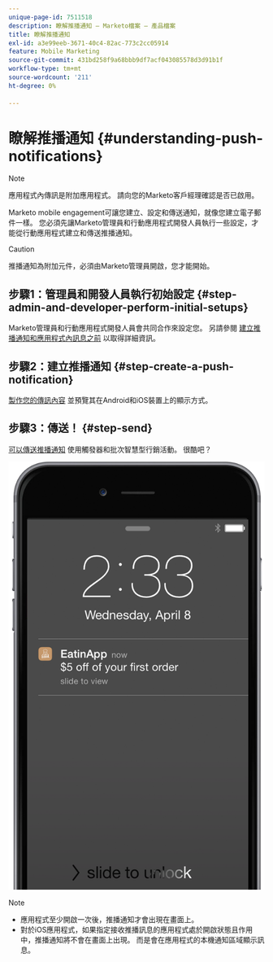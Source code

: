 ```yaml
---
unique-page-id: 7511518
description: 瞭解推播通知 — Marketo檔案 — 產品檔案
title: 瞭解推播通知
exl-id: a3e99eeb-3671-40c4-82ac-773c2cc05914
feature: Mobile Marketing
source-git-commit: 431bd258f9a68bbb9df7acf043085578d3d91b1f
workflow-type: tm+mt
source-wordcount: '211'
ht-degree: 0%

---
```


# 瞭解推播通知 {#understanding-push-notifications}

>[!NOTE]
>
>應用程式內傳訊是附加應用程式。 請向您的Marketo客戶經理確認是否已啟用。

Marketo mobile engagement可讓您建立、設定和傳送通知，就像您建立電子郵件一樣。  您必須先讓Marketo管理員和行動應用程式開發人員執行一些設定，才能從行動應用程式建立和傳送推播通知。

>[!CAUTION]
>
>推播通知為附加元件，必須由Marketo管理員開啟，您才能開始。

## 步驟1：管理員和開發人員執行初始設定 {#step-admin-and-developer-perform-initial-setups}

Marketo管理員和行動應用程式開發人員會共同合作來設定您。 另請參閱 [建立推播通知和應用程式內訊息之前](/help/marketo/product-docs/mobile-marketing/admin/before-you-create-push-notifications-and-in-app-messages.md) 以取得詳細資訊。

## 步驟2：建立推播通知 {#step-create-a-push-notification}

[製作您的傳訊內容](/help/marketo/product-docs/mobile-marketing/push-notifications/create-a-push-notification.md) 並預覽其在Android和iOS裝置上的顯示方式。

## 步驟3：傳送！ {#step-send}

[可以傳送推播通知](/help/marketo/product-docs/mobile-marketing/push-notifications/send-a-mobile-push-notification.md) 使用觸發器和批次智慧型行銷活動。 很酷吧？

![](assets/image2015-4-27-8-3a41-3a43.png)

>[!NOTE]
>
>* 應用程式至少開啟一次後，推播通知才會出現在畫面上。
>* 對於iOS應用程式，如果指定接收推播訊息的應用程式處於開啟狀態且作用中，推播通知將不會在畫面上出現。 而是會在應用程式的本機通知區域顯示訊息。
